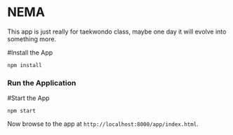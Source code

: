 # NEMA
This app is just really for taekwondo class, maybe one day it will evolve into something more.

#Install the App
```
npm install
```

### Run the Application

#Start the App
```
npm start
```

Now browse to the app at
`http://localhost:8000/app/index.html`.
